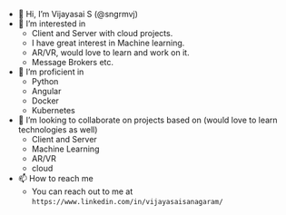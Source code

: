 - 👋 Hi, I’m Vijayasai S (@sngrmvj)
- 👀 I’m interested in
  - Client and Server with cloud projects.
  - I have great interest in Machine learning.
  - AR/VR, would love to learn and work on it.
  - Message Brokers etc.
- 🌱 I’m proficient in
  - Python
  - Angular
  - Docker
  - Kubernetes
- 💞️ I’m looking to collaborate on projects based on (would love to learn technologies as well)
  - Client and Server 
  - Machine Learning
  - AR/VR
  - cloud
- 📫 How to reach me 
  - You can reach out to me at `https://www.linkedin.com/in/vijayasaisanagaram/`

<!---
sngrmvj/sngrmvj is a ✨ special ✨ repository because its `README.md` (this file) appears on your GitHub profile.
You can click the Preview link to take a look at your changes.
--->
